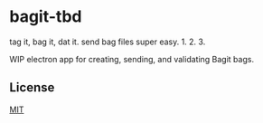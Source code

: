 # bagit-tbd

tag it, bag it, dat it. send bag files super easy. 1. 2. 3.

WIP electron app for creating, sending, and validating Bagit bags.

## License

[MIT](LICENSE.md)

[npm-image]: https://img.shields.io/npm/v/bagit-tbd.svg?style=flat-square
[npm-url]: https://www.npmjs.com/package/bagit-tbd
[travis-image]: https://img.shields.io/travis/joehand/bagit-tbd.svg?style=flat-square
[travis-url]: https://travis-ci.org/joehand/bagit-tbd
[standard-image]: https://img.shields.io/badge/code%20style-standard-brightgreen.svg?style=flat-square
[standard-url]: http://npm.im/standard

